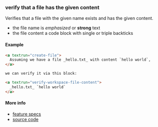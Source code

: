 ### verify that a file has the given content

Verifies that a file with the given name exists and has the given content.

- the file name is _emphasized_ or **strong** text
- the file content a code block with single or triple backticks

#### Example

```html
<a textrun="create-file">
  Assuming we have a file _hello.txt_ with content `hello world`,
</a>

we can verify it via this block:

<a textrun="verify-workspace-file-content">
  _hello.txt_ `hello world`
</a>
```

#### More info

- [feature specs](../../features/actions/built-in/verify-workspace-file-content/verify-workspace-file-content.feature)
- [source code](../../src/actions/built-in/verify-workspace-file-content.ts)
